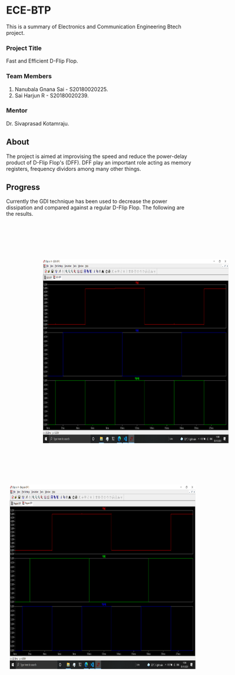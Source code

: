 # ECE-BTP

This is a summary of Electronics and Communication Engineering Btech project.

### Project Title

Fast and Efficient D-Flip Flop.

### Team Members

1. Nanubala Gnana Sai - S20180020225.
2. Sai Harjun R - S20180020239.

### Mentor

Dr. Sivaprasad Kotamraju.


## About

The project is aimed at improvising the speed and reduce the power-delay product of D-Flip Flop's (DFF). DFF play an important role acting as memory registers, frequency dividors among many other things.


## Progress

Currently the GDI technique has been used to decrease the power dissipation and compared against a regular D-Flip Flop. The following are the results.

<p align="center">
<img style="padding: 100px;" alt="drawing" src="GDI/plots/gdi.png" height="500">
<img style="padding: 10px;" alt="drawing" src="Regular-DFF/plots/regular.png" height="500">
</p>


